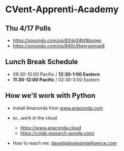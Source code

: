 # CVent-Apprenti-Academy

## Thu 4/17 Polls
* https://xoyondo.com/op/82rki34bf8bonex
* https://xoyondo.com/op/840c9hejyyemop8

## Lunch Break Schedule
* 09:30-10:00 Pacific / __12:30-1:00 Eastern__
* __11:30-12:00 Pacific__ / 02:30-3:00 Eastern

## How we'll work with Python
* install Anaconda from www.anaconda.com
* or...work in the cloud
  * https://www.anaconda.cloud
  * https://colab.research.google.com/


* How to reach me: dave@developintelligence.com
